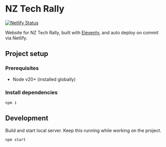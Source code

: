 # NZ Tech Rally

[![Netlify Status](https://api.netlify.com/api/v1/badges/cb3dfa2a-b76b-4944-b73b-845697e7d3cc/deploy-status)](https://app.netlify.com/sites/nztechrally/deploys)

Website for NZ Tech Rally, built with [Eleventy](www.11ty.dev/), and auto deploy on commit via Netlify.

## Project setup

### Prerequisites

- Node v20+ (installed globally)

### Install dependencies

```shell
npm i
```

## Development

Build and start local server. Keep this running while working on the project.

```shell
npm start
```
